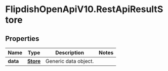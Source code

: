 # FlipdishOpenApiV10.RestApiResultStore

## Properties
Name | Type | Description | Notes
------------ | ------------- | ------------- | -------------
**data** | [**Store**](Store.md) | Generic data object. | 


